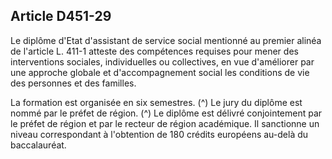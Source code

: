 ## Article D451-29

Le diplôme d'Etat d'assistant de service social mentionné au premier alinéa de l'article L. 411-1 atteste des
compétences requises pour mener des interventions sociales, individuelles ou collectives, en vue d'améliorer
par une approche globale et d'accompagnement social les conditions de vie des personnes et des familles.

La formation est organisée en six semestres. (^)
Le jury du diplôme est nommé par le préfet de région. (^)
Le diplôme est délivré conjointement par le préfet de région et par le recteur de région académique. Il
sanctionne un niveau correspondant à l'obtention de 180 crédits européens au-delà du baccalauréat.

